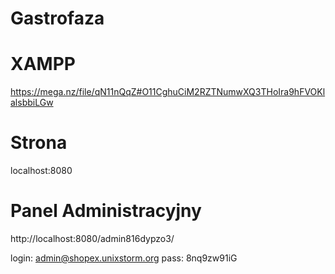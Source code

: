 # Gastrofaza

# XAMPP
https://mega.nz/file/qN11nQqZ#O11CghuCiM2RZTNumwXQ3THoIra9hFVOKlalsbbiLGw

# Strona 
localhost:8080

# Panel Administracyjny
http://localhost:8080/admin816dypzo3/

login: admin@shopex.unixstorm.org
pass: 8nq9zw91iG
